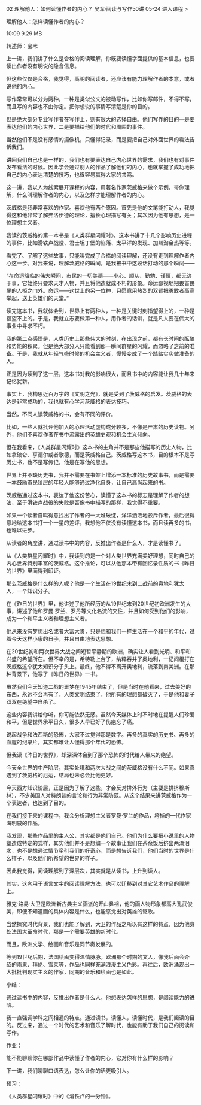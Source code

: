 02 理解他人：如何读懂作者的内心？
吴军·阅读与写作50讲
05-24
进入课程 >

理解他人：怎样读懂作者的内心？

10:09 9.29 MB

转述师：宝木

上一讲，我们讲了什么是合格的阅读理解，你既要读懂字面提供的基本信息，也要读出作者没有明说的隐含信息。

但这些仅仅是合格，我觉得，高明的阅读者，还应该有能力理解作者的本意，或者说他的内心。

写作常常可以分为两种，一种是类似公文的被动写作，比如你写邮件，不得不写，而且写的内容也不由你定。把你想说的事情写清楚是你的目的。

但是绝大部分专业写作者在写作上，则有很大的选择自由。他们写作的目的一是要表达他们的内心世界，二是要描绘他们的时代和周围的事件。

当然他们不是没有感情的摄像机，只懂得记录，而是要把自己对外面世界的看法告诉我们。

讲回我们自己也是一样的，我们也有要表达自己内心世界的需求，我们也有对事件发布看法的时候。因此学会通过别人的作品了解他们的内心，也就掌握了成功地把自己的内心表达清楚的技巧，也很容易赢得大家的共鸣。

这一讲，我以人为线索展开课程的内容，用著名作家茨威格来做个示例，带你理解，什么叫理解作者的内心，以及怎样才能理解作者的内心。

茨威格是我非常喜欢的作家。喜欢他有两个原因。首先是他的文笔能打动人，我觉得这和他非常了解弗洛伊德的理论，擅长心理描写有关；其次因为他有思想，是一位理想主义者。

我读的茨威格的第一本书是《人类群星闪耀时》。这本书讲了十几个影响历史进程的事件，比如滑铁卢战役、君士坦丁堡的陷落、太平洋的发现、加州淘金热等等。

看完了、了解了这些故事，只能叫完成了合格的阅读理解，还没有走到理解作者内心这一步。对我来说，理解茨威格的瞬间，是我被书中这段话打动的那个瞬间——

“在命运降临的伟大瞬间，市民的一切美德——小心、顺从、勤勉、谨慎，都无济于事，它始终只要求天才人物，并且将他造就成不朽的形象。命运鄙视地把畏首畏尾的人拒之门外。命运——这世上的另一位神，只愿意用热烈的双臂把勇敢者高高举起，送上英雄们的天堂。”

读完这本书，我就体会到，世界上有两种人，一种是关键时刻指望得上的，一种是指望不上的。于是，我就立志要做第一种人，用作者的话讲，就是凡人要在伟大的事业中寻求不朽。


我的第二点感悟是，人类历史上那些伟大的时刻，在出现之前，都有长时间的酝酿和势能的积累。但是绝大部分人只能看到那一瞬间群星的闪耀，而忽略了之前的准备。于是，我就从年轻气盛时候的机会主义者，慢慢变成了一个踏踏实实做准备的人。

正是因为读到了这一层，这本书对我的影响很大，而且书中的内容能让我几十年来记忆犹新。

事实上，我构思近百万字的《文明之光》，就是受到了茨威格的启发。茨威格的表达是非常成功的，我也就有心学习茨威格的表达技巧。

当然，不同人读茨威格的书，会有不同的评价。

比如，一些人就批评他加入的心理活动虚构成分较多，不像是严肃的历史读物。另外，他们不喜欢作者在书中流露出的英雄史观和机会主义倾向。

但在我看来，《人类群星闪耀时》这本书的主角并不是那些他描写的历史人物，比如拿破仑、亨德尔或者歌德，而是茨威格自己。茨威格写这本书，目的根本不是写历史书，也不是写传记，他是在写他的思想。

世界上并不缺历史书，我并不需要在书架上增添一本标准的历史故事书，而是需要一本鼓励市民阶层的年轻人能够通过净化自身，让自己高尚起来的书。

茨威格通过这本书，表达了他这份苦心，读懂了这本书的标志是理解了作者的想法，至于滑铁卢战役的失败是否像书中描写的那样，我觉得不重要。

如果一个读者自鸣得意找出了作者的一大堆破绽，洋洋洒洒地驳斥作者，最后很得意地给这本书打一个一星的差评，我想他不仅没有读懂这本书，而且读再多的书，也难以进步。

从读者的角度讲，通过读书中的内容，反推出作者是什么人，才是读懂书了。

从《人类群星闪耀时》中，我读到的是一个对人类世界充满美好理想，同时自己的内心世界特别丰富的茨威格。这个推论，可以从他那本带有回忆录性质的书《昨日的世界》里面得到印证。

那么茨威格是什么样的人呢？他是一个生活在19世纪末到二战前的奥地利犹太人，一个知识分子。

在《昨日的世界》里，他讲述了他所经历的从19世纪末到20世纪初欧洲发生的大事，讲述了他和罗曼·罗兰、罗丹等文化名流的交往，并且如何受到他们的影响，成为一个和平主义者和理想主义者。

他从来没有梦想出名或者大富大贵，只是想和我们一样生活在一个和平的年代，过着今天这样小康的日子，并且自由地表达思想。

在20世纪初和两次世界大战之间短暂平静期的欧洲，确实让人看到光明、和平和兴盛的希望所在。但不幸的是，希特勒上台了，纳粹吞并了奥地利，一记闷棍打在茨威格这个犹太知识分子头上。最终，他不得不离开奥地利，流落到南美洲。在那种背景下，他写了《昨日的世界》一书。

虽然我们今天知道二战的噩梦在1945年结束了，但是当时在他看来，过去美好的东西，永远不会再有了，人类文明结束了，他所有的理想都破灭了，于是他和妻子双双在绝望中自杀了。

这些内容我讲给你听，你可能依然无感。虽然今天媒体上时不时地在提醒人们珍爱和平，但是世界承平日久，很多人早已好了伤疤忘了痛。

说起战争和法西斯的恐怖，大家不过觉得那是数字。再多的真实的历史书、再多的血腥的纪录片，其实都难让人懂得那个年代的恐怖。

但我读《昨日的世界》，却深深体会到了那个恐怖的时代给人带来的绝望。

今天全世界的中产阶层，其实处境和两次大战之间的茨威格没有什么不同。如果真遇到了茨威格的厄运，结局也未必会比他更好。

今天西方知识阶层，正是因为了解了这些，才会反对排外行为（主要是排挤穆斯林），不少美国人对特朗普的言论和行为非常防范。从这个结果来讲茨威格作为一个表达者，也达到了目的。

在我们接下来的课程中，我会分析理想主义者罗曼·罗兰的作品，垮掉的一代作家海明威的作品。

我发现，那些作品里的主人公，其实都是他们自己。他们为什么要把小说里的人物塑造成特定的式样，其实他们并不是想编一个故事让我们在茶余饭后挤出两滴泪水，也不是想通过情节牵引我们的好奇心，而是想告诉我们，他们当时的世界是什么样子，以及他们所希望的世界的样子。


因此我觉得，阅读理解到了深层次，其实就是从读书，上升到读人。

其实，这套用于语言文字的阅读理解方法，也可以迁移到对其它艺术作品的理解上。

雅克·路易·大卫是欧洲新古典主义画派的开山鼻祖，他的画人物形象都高大孔武俊美，即便不知道画的具体内容是什么，也能感觉出对英雄的讴歌。

当然探究时代背景，我们也能了解到，大卫的作品之所以有这样的特点，因为他身处法国大革命时代，那是一个需要英雄的新时代。

而且，欧洲文学、绘画和音乐是同节奏发展的。

等到19世纪后期，法国绘画变得温情脉脉，欧洲那个时期的文人，像我后面会介绍的雨果、拜伦、雪莱等，作品也同样充满浪漫主义色彩。再往后，欧洲涌现出一大批批判现实主义的作家，同期的音乐和绘画也是如此。

小结：

通过读书中的内容，反推出作者是什么人，他想表达怎样的思想，是阅读能力的进阶。

我一直强调学科之间相通的特点。通过读书，读懂人，读懂时代，是我们阅读的目的。反过来，通过一个时代的艺术和音乐了解时代，也能有助于我们自己的阅读和写作。

作业：

能不能聊聊你在哪部作品中读懂了作者的内心，它对你有什么样的影响？

下一讲，我们聊聊口语表达，怎么让你的话更吸引人。

预习：

《人类群星闪耀时》中的《滑铁卢的一分钟》。